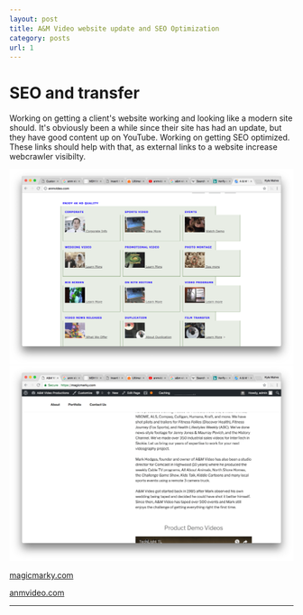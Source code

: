 ```yaml
---
layout: post
title: A&M Video website update and SEO Optimization
category: posts
url: 1
---
```

# SEO and transfer

Working on getting a client's website working and looking like a modern site should. It's obviously been a while since their site has had an update, but they have good content up on YouTube. Working on getting SEO optimized. These links should help with that, as external links to a website increase webcrawler visibilty.

![alt text](/images/oldA&M.png)
![alt text](/images/updateA&M.png)

[magicmarky.com](http://magicmarky.com)

[anmvideo.com](http://anmvideo.com)

---